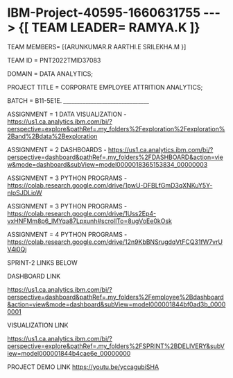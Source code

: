 # IBM-Project-40595-1660631755 ---> {[ TEAM LEADER= RAMYA.K ]}
 TEAM MEMBERS= 
[{ARUNKUMAR.R
AARTHI.E
SRILEKHA.M }]

TEAM ID = PNT2022TMID37083

DOMAIN = DATA ANALYTICS;

PROJECT TITLE = CORPORATE EMPLOYEE ATTRITION ANALYTICS; 

BATCH = B11-5E1E.
*_______________________________*

ASSIGNMENT = 1 DATA VISUALIZATION - https://us1.ca.analytics.ibm.com/bi/?perspective=explore&pathRef=.my_folders%2Fexploration%2Fexploration%2Band%2Bdata%2Bexploration

ASSIGNMENT = 2 DASHBOARDS - https://us1.ca.analytics.ibm.com/bi/?perspective=dashboard&pathRef=.my_folders%2FDASHBOARD&action=view&mode=dashboard&subView=model0000018365153834_00000003

ASSIGNMENT = 3 PYTHON PROGRAMS - https://colab.research.google.com/drive/1pwU-DFBLfGmD3qXNKuY5Y-nlpSJDLioW   

ASSIGNMENT = 3 PYTHON PROGRAMS - https://colab.research.google.com/drive/1Uss2Ep4-vxHNFMm8p6_lMYqa87Lpxunh#scrollTo=8ugVoEe0kOsk

ASSIGNMENT = 4 PYTHON PROGRAMS - https://colab.research.google.com/drive/12n9KbBNSrugdqVtFCQ31fW7vrUV4i0Qj

SPRINT-2 LINKS BELOW 

DASHBOARD LINK

https://us1.ca.analytics.ibm.com/bi/?perspective=dashboard&pathRef=.my_folders%2Femployee%2Bdashboard&action=view&mode=dashboard&subView=model000001844bf0ad3b_00000001

VISUALIZATION LINK

https://us1.ca.analytics.ibm.com/bi/?perspective=explore&pathRef=.my_folders%2FSPRINT%2BDELIVERY&subView=model000001844b4cae6e_00000000

PROJECT DEMO LINK
https://youtu.be/yccagubiSHA
